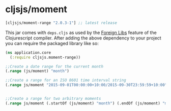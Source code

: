 # cljsjs/moment

[](dependency)
```clojure
[cljsjs/moment-range "2.0.3-1"] ;; latest release
```
[](/dependency)

This jar comes with `deps.cljs` as used by the [Foreign Libs][flibs] feature
of the Clojurescript compiler. After adding the above dependency to your project
you can require the packaged library like so:

```clojure
(ns application.core
  (:require cljsjs.moment-range))

;;Create a date range for the current month
(.range (js/moment) "month")

;;Create a range for an ISO 8601 time interval string
(.range js/moment "2015-09-01T00:00:00+10:00/2015-09-30T23:59:59+10:00")


;;Create a range for two arbitrary moments
(.range js/moment (.startOf (js/moment) "month") (.endOf (js/moment) "month"))
```


[flibs]: https://github.com/clojure/clojurescript/wiki/Packaging-Foreign-Dependencies

